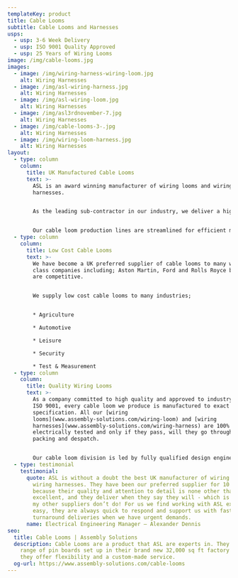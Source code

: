 ```yaml
---
templateKey: product
title: Cable Looms
subtitle: Cable Looms and Harnesses
usps:
  - usp: 3-6 Week Delivery
  - usp: ISO 9001 Quality Approved
  - usp: 25 Years of Wiring Looms
image: /img/cable-looms.jpg
images:
  - image: /img/wiring-harness-wiring-loom.jpg
    alt: Wiring Harnesses
  - image: /img/asl-wiring-harness.jpg
    alt: Wiring Harnesses
  - image: /img/asl-wiring-loom.jpg
    alt: Wiring Harnesses
  - image: /img/asl3rdnovember-7.jpg
    alt: Wiring Harnesses
  - image: /img/cable-looms-3-.jpg
    alt: Wiring Harnesses
  - image: /img/wiring-loom-harness.jpg
    alt: Wiring Harnesses
layout:
  - type: column
    column:
      title: UK Manufactured Cable Looms
      text: >-
        ASL is an award winning manufacturer of wiring looms and wiring
        harnesses.


        As the leading sub-contractor in our industry, we deliver a high quality and fast turnaround cable loom service that is cost effective and delivered on time.


        Our cable loom production lines are streamlined for efficient manufacture, complete with 10m long wiring boards and side stock filled trolleys for all materials and tooling.
  - type: column
    column:
      title: Low Cost Cable Looms
      text: >-
        We have become a UK preferred supplier of cable looms to many world
        class companies including; Aston Martin, Ford and Rolls Royce because we
        are competitive. 


        We supply low cost cable looms to many industries;


        * Agriculture

        * Automotive

        * Leisure

        * Security 

        * Test & Measurement
  - type: column
    column:
      title: Quality Wiring Looms
      text: >-
        As a company committed to high quality and approved to industry standard
        ISO 9001, every cable loom we produce is manufactured to exact
        specification. All our [wiring
        looms](www.assembly-solutions.com/wiring-loom) and [wiring
        harnesses](www.assembly-solutions.com/wiring-harness) are 100%
        electrically tested and only if they pass, will they go through to
        packing and despatch. 


        Our cable loom division is led by fully qualified design engineers who not only assist with initial design and development but are always on hand to help with any last-minute technical changes.
  - type: testimonial
    testimonial:
      quote: ASL is without a doubt the best UK manufacturer of wiring looms and
        wiring harnesses. They have been our preferred supplier for 10 years
        because their quality and attention to detail is none other than
        excellent, and they deliver when they say they will - which is something
        my other suppliers don’t do! For us we find working with ASL extremely
        easy, they are always quick to respond and support us with fast
        turnaround deliveries when we have urgent demands.
      name: Electrical Engineering Manager – Alexander Dennis
seo:
  title: Cable Looms | Assembly Solutions
  description: Cable Looms are a product that ASL are experts in. They have a
    range of pin boards set up in their brand new 32,000 sq ft factory to ensure
    they offer flexibility and a custom-made service.
  og-url: https://www.assembly-solutions.com/cable-looms
---
```

